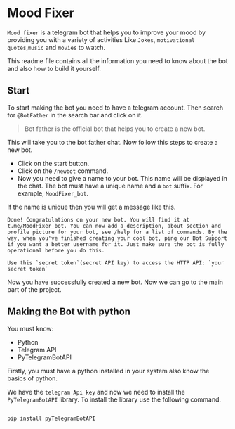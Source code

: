 # Mood Fixer

`Mood fixer` is a telegram bot that helps you to improve your mood by providing you with a variety of activities Like `Jokes`, `motivational quotes`,`music` and `movies` to watch.

This readme file contains all the information you need to know about the bot and also how to build it yourself.

## Start

To start making the bot you need to have a telegram account. Then search for `@BotFather` in the search bar and click on it. 

> Bot father is the official bot that helps you to create a new bot.

This will take you to the bot father chat. Now follow this steps to create a new bot.

- Click on the start button.
- Click on the `/newbot` command.
- Now you need to give a name to your bot. This name will be displayed in the chat. The bot must have a unique name and a `bot` suffix. For example, `MoodFixer_bot`.

If the name is unique then you will get a message like this.

```
Done! Congratulations on your new bot. You will find it at t.me/MoodFixer_bot. You can now add a description, about section and profile picture for your bot, see /help for a list of commands. By the way, when you've finished creating your cool bot, ping our Bot Support if you want a better username for it. Just make sure the bot is fully operational before you do this.
```

``` Use this `secret token`(secret API key) to access the HTTP API: `your secret token` ```

Now you have successfully created a new bot. Now we can go to the main part of the project.

## Making the Bot with python

You must know:
- Python
- Telegram API
- PyTelegramBotAPI

Firstly, you must have a python installed in your system also know the basics of python. 

We have the `telegram Api key` and now we need to install the `PyTelegramBotAPI` library. To install the library use the following command.

```bash

pip install pyTelegramBotAPI

```

